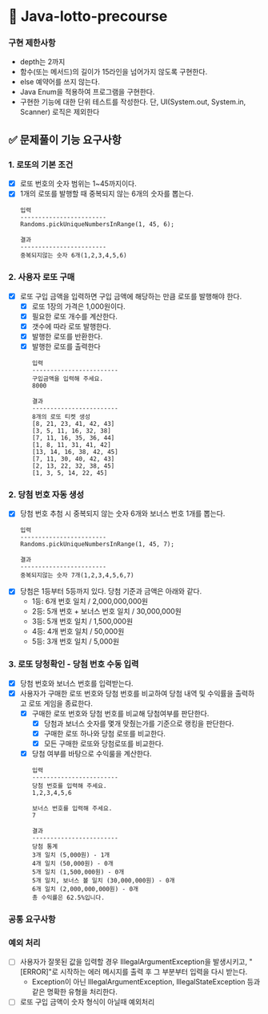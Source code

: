 # 🚀 Java-lotto-precourse

### 구현 제한사항

- depth는 2까지
- 함수(또는 메서드)의 길이가 15라인을 넘어가지 않도록 구현한다.
- else 예약어를 쓰지 않는다.
- Java Enum을 적용하여 프로그램을 구현한다.
- 구현한 기능에 대한 단위 테스트를 작성한다. 단, UI(System.out, System.in, Scanner) 로직은 제외한다

## ✅ 문제풀이 기능 요구사항

### 1. 로또의 기본 조건
- [x] 로또 번호의 숫자 범위는 1~45까지이다.
- [x] 1개의 로또를 발행할 때 중복되지 않는 6개의 숫자를 뽑는다.
  ~~~
  입력
  ------------------------
  Randoms.pickUniqueNumbersInRange(1, 45, 6);
  
  결과
  ------------------------ 
  중복되지않는 숫자 6개(1,2,3,4,5,6)
  ~~~

### 2. 사용자 로또 구매
- [x] 로또 구입 금액을 입력하면 구입 금액에 해당하는 만큼 로또를 발행해야 한다.
  - [x] 로또 1장의 가격은 1,000원이다.
  - [x] 필요한 로또 개수를 계산한다.
  - [x] 갯수에 따라 로또 발행한다.
  - [x] 발행한 로또를 반환한다.
  - [x] 발행한 로또를 출력한다
    ~~~
    입력
    ------------------------
    구입금액을 입력해 주세요.
    8000

    결과
    ------------------------
    8개의 로또 티켓 생성
    [8, 21, 23, 41, 42, 43]
    [3, 5, 11, 16, 32, 38]
    [7, 11, 16, 35, 36, 44]
    [1, 8, 11, 31, 41, 42]
    [13, 14, 16, 38, 42, 45]
    [7, 11, 30, 40, 42, 43]
    [2, 13, 22, 32, 38, 45]
    [1, 3, 5, 14, 22, 45]
    ~~~

### 2. 당첨 번호 자동 생성
- [x] 당첨 번호 추첨 시 중복되지 않는 숫자 6개와 보너스 번호 1개를 뽑는다.
  ~~~
  입력
  ------------------------
  Randoms.pickUniqueNumbersInRange(1, 45, 7);

  결과
  ------------------------
  중복되지않는 숫자 7개(1,2,3,4,5,6,7)
  ~~~
- [x] 당첨은 1등부터 5등까지 있다. 당첨 기준과 금액은 아래와 같다.
  - 1등: 6개 번호 일치 / 2,000,000,000원
  - 2등: 5개 번호 + 보너스 번호 일치 / 30,000,000원
  - 3등: 5개 번호 일치 / 1,500,000원
  - 4등: 4개 번호 일치 / 50,000원
  - 5등: 3개 번호 일치 / 5,000원


### 3. 로또 당청확인 - 당첨 번호 수동 입력
- [x] 당첨 번호와 보너스 번호를 입력받는다.
- [x] 사용자가 구매한 로또 번호와 당첨 번호를 비교하여 당첨 내역 및 수익률을 출력하고 로또 게임을 종료한다.
  - [x] 구매한 로또 번호와 당첨 번호를 비교해 당첨여부를 판단한다.
    - [x] 당첨과 보너스 숫자를 몇개 맞췄는가를 기준으로 랭킹을 판단한다.
    - [x] 구매한 로또 하나와 당첨 로또를 비교한다.
    - [x] 모든 구매한 로또와 당첨로또를 비교한다.
  - [x] 당첨 여부를 바탕으로 수익룰을 계산한다.
    ~~~
    입력 
    ------------------------
    당첨 번호를 입력해 주세요.
    1,2,3,4,5,6
    
    보너스 번호를 입력해 주세요.
    7

    결과
    ------------------------
    당첨 통계
    3개 일치 (5,000원) - 1개
    4개 일치 (50,000원) - 0개
    5개 일치 (1,500,000원) - 0개
    5개 일치, 보너스 볼 일치 (30,000,000원) - 0개
    6개 일치 (2,000,000,000원) - 0개
    총 수익률은 62.5%입니다.
    ~~~

### 공통 요구사항
### 예외 처리
- [ ] 사용자가 잘못된 값을 입력할 경우 IllegalArgumentException을 발생시키고, "[ERROR]"로 시작하는 에러 메시지를 출력 후 그 부분부터 입력을 다시 받는다.
  - Exception이 아닌 IllegalArgumentException, IllegalStateException 등과 같은 명확한 유형을 처리한다.
- [ ] 로또 구입 금액이 숫자 형식이 아닐때 예외처리
